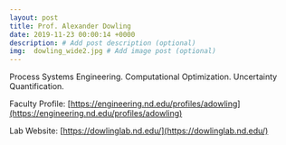 ```yaml
---
layout: post
title: Prof. Alexander Dowling
date: 2019-11-23 00:00:14 +0000
description: # Add post description (optional)
img:  dowling_wide2.jpg # Add image post (optional)
---
```

Process Systems Engineering. Computational Optimization. Uncertainty Quantification.
<!--more-->

Faculty Profile: [https://engineering.nd.edu/profiles/adowling](https://engineering.nd.edu/profiles/adowling)

Lab Website: [https://dowlinglab.nd.edu/](https://dowlinglab.nd.edu/)
